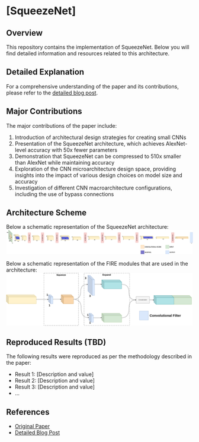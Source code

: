 # [SqueezeNet]

## Overview
This repository contains the implementation of SqueezeNet. Below you will find detailed information and resources related to this architecture.

## Detailed Explanation
For a comprehensive understanding of the paper and its contributions, please refer to the [detailed blog post](https://gvdmnni.notion.site/SqueezeNet-6872b7d0b1b849c5956de2927a880105?pvs=4).

## Major Contributions
The major contributions of the paper include:
1. Introduction of architectural design strategies for creating small CNNs
2. Presentation of the SqueezeNet architecture, which achieves AlexNet-level accuracy with 50x fewer parameters
3. Demonstration that SqueezeNet can be compressed to 510x smaller than AlexNet while maintaining accuracy
4. Exploration of the CNN microarchitecture design space, providing insights into the impact of various design choices on model size and accuracy
5. Investigation of different CNN macroarchitecture configurations, including the use of bypass connections

## Architecture Scheme
Below a schematic representation of the SqueezeNet architecture:
![Image](./src/SqueezeNet_architecture.png)

Below a schematic representation of the FIRE modules that are used in the architecture:
![Image](./src/SqueezeNet_Fire_module.png)




## Reproduced Results (TBD)
The following results were reproduced as per the methodology described in the paper:
- Result 1: [Description and value]
- Result 2: [Description and value]
- Result 3: [Description and value]
- ...


## References
- [Original Paper](https://arxiv.org/abs/1602.07360)
- [Detailed Blog Post](https://gvdmnni.notion.site/SqueezeNet-6872b7d0b1b849c5956de2927a880105?pvs=4)
